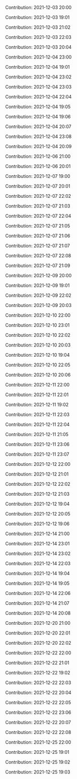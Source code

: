 Contribution: 2021-12-03 20:00

Contribution: 2021-12-03 19:01

Contribution: 2021-12-03 21:02

Contribution: 2021-12-03 22:03

Contribution: 2021-12-03 20:04

Contribution: 2021-12-04 23:00

Contribution: 2021-12-04 19:01

Contribution: 2021-12-04 23:02

Contribution: 2021-12-04 23:03

Contribution: 2021-12-04 22:04

Contribution: 2021-12-04 19:05

Contribution: 2021-12-04 19:06

Contribution: 2021-12-04 20:07

Contribution: 2021-12-04 23:08

Contribution: 2021-12-04 20:09

Contribution: 2021-12-06 21:00

Contribution: 2021-12-06 20:01

Contribution: 2021-12-07 19:00

Contribution: 2021-12-07 20:01

Contribution: 2021-12-07 22:02

Contribution: 2021-12-07 21:03

Contribution: 2021-12-07 22:04

Contribution: 2021-12-07 21:05

Contribution: 2021-12-07 21:06

Contribution: 2021-12-07 21:07

Contribution: 2021-12-07 22:08

Contribution: 2021-12-07 21:09

Contribution: 2021-12-09 20:00

Contribution: 2021-12-09 19:01

Contribution: 2021-12-09 22:02

Contribution: 2021-12-09 20:03

Contribution: 2021-12-10 22:00

Contribution: 2021-12-10 23:01

Contribution: 2021-12-10 22:02

Contribution: 2021-12-10 20:03

Contribution: 2021-12-10 19:04

Contribution: 2021-12-10 22:05

Contribution: 2021-12-10 20:06

Contribution: 2021-12-11 22:00

Contribution: 2021-12-11 22:01

Contribution: 2021-12-11 19:02

Contribution: 2021-12-11 22:03

Contribution: 2021-12-11 22:04

Contribution: 2021-12-11 21:05

Contribution: 2021-12-11 23:06

Contribution: 2021-12-11 23:07

Contribution: 2021-12-12 22:00

Contribution: 2021-12-12 21:01

Contribution: 2021-12-12 22:02

Contribution: 2021-12-12 21:03

Contribution: 2021-12-12 19:04

Contribution: 2021-12-12 20:05

Contribution: 2021-12-12 19:06

Contribution: 2021-12-14 21:00

Contribution: 2021-12-14 23:01

Contribution: 2021-12-14 23:02

Contribution: 2021-12-14 22:03

Contribution: 2021-12-14 19:04

Contribution: 2021-12-14 19:05

Contribution: 2021-12-14 22:06

Contribution: 2021-12-14 21:07

Contribution: 2021-12-14 20:08

Contribution: 2021-12-20 21:00

Contribution: 2021-12-20 22:01

Contribution: 2021-12-20 22:02

Contribution: 2021-12-22 22:00

Contribution: 2021-12-22 21:01

Contribution: 2021-12-22 19:02

Contribution: 2021-12-22 22:03

Contribution: 2021-12-22 20:04

Contribution: 2021-12-22 22:05

Contribution: 2021-12-22 23:06

Contribution: 2021-12-22 20:07

Contribution: 2021-12-22 22:08

Contribution: 2021-12-25 22:00

Contribution: 2021-12-25 19:01

Contribution: 2021-12-25 19:02

Contribution: 2021-12-25 19:03

